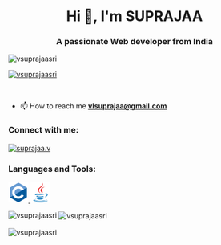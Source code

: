 
<h1 align="center">Hi 👋, I'm SUPRAJAA</h1>
<h3 align="center">A passionate Web developer from India</h3>

<p align="left"> <img src="https://komarev.com/ghpvc/?username=vsuprajaasri&label=Profile%20views&color=0e75b6&style=flat" alt="vsuprajaasri" /> </p>

<p align="left"> <a href="https://github.com/ryo-ma/github-profile-trophy"><img src="https://github-profile-trophy.vercel.app/?username=vsuprajaasri" alt="vsuprajaasri" /></a> </p>

<p align="left"> <a href="https://twitter.com/" target="blank"><img src="https://img.shields.io/twitter/follow/?logo=twitter&style=for-the-badge" alt="" /></a> </p>

- 📫 How to reach me **vlsuprajaa@gmail.com**

<h3 align="left">Connect with me:</h3>
<p align="left">
<a href="https://linkedin.com/in/suprajaa.v" target="blank"><img align="center" src="https://raw.githubusercontent.com/rahuldkjain/github-profile-readme-generator/master/src/images/icons/Social/linked-in-alt.svg" alt="suprajaa.v" height="30" width="40" /></a>
</p>

<h3 align="left">Languages and Tools:</h3>
<p align="left"> <a href="https://www.cprogramming.com/" target="_blank" rel="noreferrer"> <img src="https://raw.githubusercontent.com/devicons/devicon/master/icons/c/c-original.svg" alt="c" width="40" height="40"/> </a> <a href="https://www.java.com" target="_blank" rel="noreferrer"> <img src="https://raw.githubusercontent.com/devicons/devicon/master/icons/java/java-original.svg" alt="java" width="40" height="40"/> </a> </p>

<p><img align="left" src="https://github-readme-stats.vercel.app/api/top-langs?username=vsuprajaasri&show_icons=true&locale=en&layout=compact" alt="vsuprajaasri" /></p>

<p>&nbsp;<img align="center" src="https://github-readme-stats.vercel.app/api?username=vsuprajaasri&show_icons=true&locale=en" alt="vsuprajaasri" /></p>

<p><img align="center" src="https://github-readme-streak-stats.herokuapp.com/?user=vsuprajaasri&" alt="vsuprajaasri" /></p>
